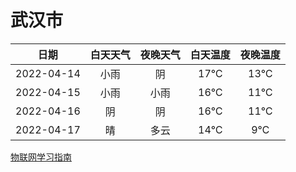 # 武汉市
|日期|白天天气|夜晚天气|白天温度|夜晚温度|
|:--:|:--:|:--:|:--:|:--:|
|2022-04-14|小雨|阴|17℃|13℃|
|2022-04-15|小雨|小雨|16℃|11℃|
|2022-04-16|阴|阴|16℃|11℃|
|2022-04-17|晴|多云|14℃|9℃|
 
[物联网学习指南](http://doc.lziqi.top/IoT)
